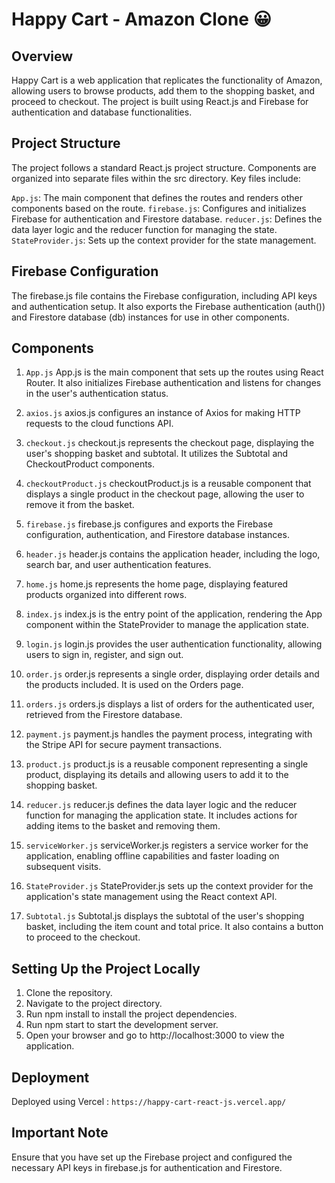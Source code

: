 # Happy Cart - Amazon Clone 😀

## Overview
Happy Cart is a web application that replicates the functionality of Amazon, allowing users to browse products, add them to the shopping basket, and proceed to checkout. The project is built using React.js and Firebase for authentication and database functionalities.

## Project Structure
The project follows a standard React.js project structure. Components are organized into separate files within the src directory. Key files include:

`App.js`: The main component that defines the routes and renders other components based on the route.
`firebase.js`: Configures and initializes Firebase for authentication and Firestore database.
`reducer.js`: Defines the data layer logic and the reducer function for managing the state.
`StateProvider.js`: Sets up the context provider for the state management.


## Firebase Configuration
The firebase.js file contains the Firebase configuration, including API keys and authentication setup. It also exports the Firebase authentication (auth()) and Firestore database (db) instances for use in other components.

## Components

1. `App.js`
App.js is the main component that sets up the routes using React Router. It also initializes Firebase authentication and listens for changes in the user's authentication status.

2. `axios.js`
axios.js configures an instance of Axios for making HTTP requests to the cloud functions API.

3. `checkout.js`
checkout.js represents the checkout page, displaying the user's shopping basket and subtotal. It utilizes the Subtotal and CheckoutProduct components.

4. `checkoutProduct.js`
checkoutProduct.js is a reusable component that displays a single product in the checkout page, allowing the user to remove it from the basket.

5. `firebase.js`
firebase.js configures and exports the Firebase configuration, authentication, and Firestore database instances.

6. `header.js`
header.js contains the application header, including the logo, search bar, and user authentication features.

7. `home.js`
home.js represents the home page, displaying featured products organized into different rows.

8. `index.js`
index.js is the entry point of the application, rendering the App component within the StateProvider to manage the application state.

9. `login.js`
login.js provides the user authentication functionality, allowing users to sign in, register, and sign out.

10. `order.js`
order.js represents a single order, displaying order details and the products included. It is used on the Orders page.

11. `orders.js`
orders.js displays a list of orders for the authenticated user, retrieved from the Firestore database.

12. `payment.js`
payment.js handles the payment process, integrating with the Stripe API for secure payment transactions.

13. `product.js`
product.js is a reusable component representing a single product, displaying its details and allowing users to add it to the shopping basket.

14. `reducer.js`
reducer.js defines the data layer logic and the reducer function for managing the application state. It includes actions for adding items to the basket and removing them.

15. `serviceWorker.js`
serviceWorker.js registers a service worker for the application, enabling offline capabilities and faster loading on subsequent visits.

16. `StateProvider.js`
StateProvider.js sets up the context provider for the application's state management using the React context API.

17. `Subtotal.js`
Subtotal.js displays the subtotal of the user's shopping basket, including the item count and total price. It also contains a button to proceed to the checkout.


## Setting Up the Project Locally

1. Clone the repository.
2. Navigate to the project directory.
3. Run npm install to install the project dependencies.
4. Run npm start to start the development server.
5. Open your browser and go to http://localhost:3000 to view the application.

## Deployment

Deployed using Vercel : ``` https://happy-cart-react-js.vercel.app/ ```

## Important Note
Ensure that you have set up the Firebase project and configured the necessary API keys in firebase.js for authentication and Firestore.
